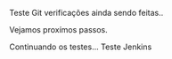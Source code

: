Teste Git verificações ainda sendo feitas..

Vejamos proxímos passos.

Continuando os testes...
Teste Jenkins
